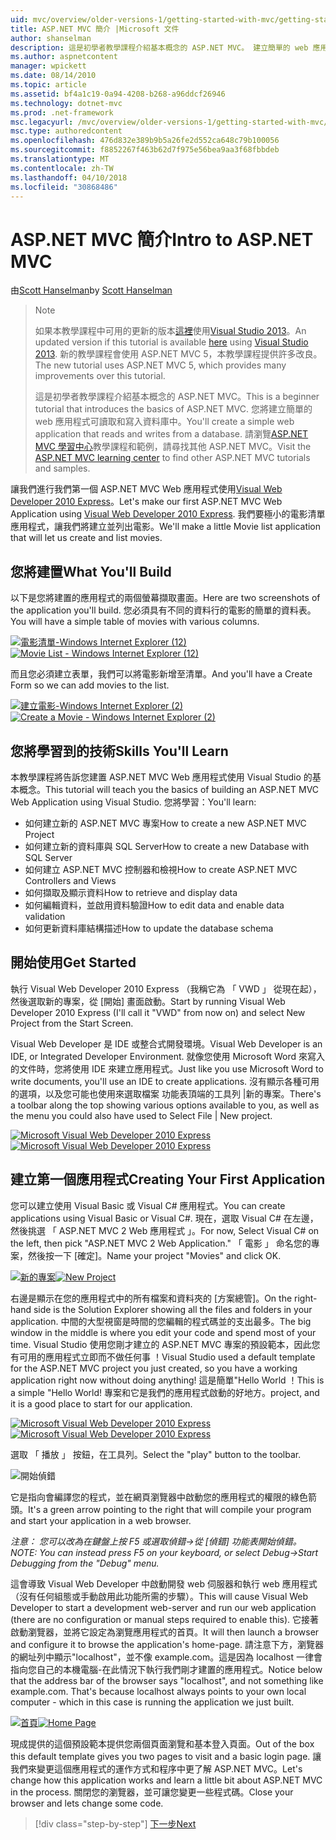 ```yaml
---
uid: mvc/overview/older-versions-1/getting-started-with-mvc/getting-started-with-mvc-part1
title: ASP.NET MVC 簡介 |Microsoft 文件
author: shanselman
description: 這是初學者教學課程介紹基本概念的 ASP.NET MVC。 建立簡單的 web 應用程式可讀取和寫入資料庫中。
ms.author: aspnetcontent
manager: wpickett
ms.date: 08/14/2010
ms.topic: article
ms.assetid: bf4a1c19-0a94-4208-b268-a96ddcf26946
ms.technology: dotnet-mvc
ms.prod: .net-framework
msc.legacyurl: /mvc/overview/older-versions-1/getting-started-with-mvc/getting-started-with-mvc-part1
msc.type: authoredcontent
ms.openlocfilehash: 476d832e389b9b5a26fe2d552ca648c79b100056
ms.sourcegitcommit: f8852267f463b62d7f975e56bea9aa3f68fbbdeb
ms.translationtype: MT
ms.contentlocale: zh-TW
ms.lasthandoff: 04/10/2018
ms.locfileid: "30868486"
---
```

<a name="intro-to-aspnet-mvc"></a><span data-ttu-id="d29c1-104">ASP.NET MVC 簡介</span><span class="sxs-lookup"><span data-stu-id="d29c1-104">Intro to ASP.NET MVC</span></span>
====================
<span data-ttu-id="d29c1-105">由[Scott Hanselman](https://github.com/shanselman)</span><span class="sxs-lookup"><span data-stu-id="d29c1-105">by [Scott Hanselman](https://github.com/shanselman)</span></span>

> > [!NOTE]
> > <span data-ttu-id="d29c1-106">如果本教學課程中可用的更新的版本[這裡](../../getting-started/introduction/getting-started.md)使用[Visual Studio 2013](https://www.microsoft.com/visualstudio/eng/2013-downloads)。</span><span class="sxs-lookup"><span data-stu-id="d29c1-106">An updated version if this tutorial is available [here](../../getting-started/introduction/getting-started.md) using [Visual Studio 2013](https://www.microsoft.com/visualstudio/eng/2013-downloads).</span></span> <span data-ttu-id="d29c1-107">新的教學課程會使用 ASP.NET MVC 5，本教學課程提供許多改良。</span><span class="sxs-lookup"><span data-stu-id="d29c1-107">The new tutorial uses ASP.NET MVC 5, which provides many improvements over this tutorial.</span></span>
> 
> 
> <span data-ttu-id="d29c1-108">這是初學者教學課程介紹基本概念的 ASP.NET MVC。</span><span class="sxs-lookup"><span data-stu-id="d29c1-108">This is a beginner tutorial that introduces the basics of ASP.NET MVC.</span></span> <span data-ttu-id="d29c1-109">您將建立簡單的 web 應用程式可讀取和寫入資料庫中。</span><span class="sxs-lookup"><span data-stu-id="d29c1-109">You'll create a simple web application that reads and writes from a database.</span></span> <span data-ttu-id="d29c1-110">請瀏覽[ASP.NET MVC 學習中心](../../../index.md)教學課程和範例，請尋找其他 ASP.NET MVC。</span><span class="sxs-lookup"><span data-stu-id="d29c1-110">Visit the [ASP.NET MVC learning center](../../../index.md) to find other ASP.NET MVC tutorials and samples.</span></span>


<span data-ttu-id="d29c1-111">讓我們進行我們第一個 ASP.NET MVC Web 應用程式使用[Visual Web Developer 2010 Express](https://www.microsoft.com/express/Web/)。</span><span class="sxs-lookup"><span data-stu-id="d29c1-111">Let's make our first ASP.NET MVC Web Application using [Visual Web Developer 2010 Express](https://www.microsoft.com/express/Web/).</span></span> <span data-ttu-id="d29c1-112">我們要極小的電影清單應用程式，讓我們將建立並列出電影。</span><span class="sxs-lookup"><span data-stu-id="d29c1-112">We'll make a little Movie list application that will let us create and list movies.</span></span>

## <a name="what-youll-build"></a><span data-ttu-id="d29c1-113">您將建置</span><span class="sxs-lookup"><span data-stu-id="d29c1-113">What You'll Build</span></span>

<span data-ttu-id="d29c1-114">以下是您將建置的應用程式的兩個螢幕擷取畫面。</span><span class="sxs-lookup"><span data-stu-id="d29c1-114">Here are two screenshots of the application you'll build.</span></span> <span data-ttu-id="d29c1-115">您必須具有不同的資料行的電影的簡單的資料表。</span><span class="sxs-lookup"><span data-stu-id="d29c1-115">You will have a simple table of movies with various columns.</span></span>

<span data-ttu-id="d29c1-116">[![電影清單-Windows Internet Explorer (12)](getting-started-with-mvc-part1/_static/image2.png)](getting-started-with-mvc-part1/_static/image1.png)</span><span class="sxs-lookup"><span data-stu-id="d29c1-116">[![Movie List - Windows Internet Explorer (12)](getting-started-with-mvc-part1/_static/image2.png)](getting-started-with-mvc-part1/_static/image1.png)</span></span>

<span data-ttu-id="d29c1-117">而且您必須建立表單，我們可以將電影新增至清單。</span><span class="sxs-lookup"><span data-stu-id="d29c1-117">And you'll have a Create Form so we can add movies to the list.</span></span>

<span data-ttu-id="d29c1-118">[![建立電影-Windows Internet Explorer (2)](getting-started-with-mvc-part1/_static/image4.png)](getting-started-with-mvc-part1/_static/image3.png)</span><span class="sxs-lookup"><span data-stu-id="d29c1-118">[![Create a Movie - Windows Internet Explorer (2)](getting-started-with-mvc-part1/_static/image4.png)](getting-started-with-mvc-part1/_static/image3.png)</span></span>

## <a name="skills-youll-learn"></a><span data-ttu-id="d29c1-119">您將學習到的技術</span><span class="sxs-lookup"><span data-stu-id="d29c1-119">Skills You'll Learn</span></span>

<span data-ttu-id="d29c1-120">本教學課程將告訴您建置 ASP.NET MVC Web 應用程式使用 Visual Studio 的基本概念。</span><span class="sxs-lookup"><span data-stu-id="d29c1-120">This tutorial will teach you the basics of building an ASP.NET MVC Web Application using Visual Studio.</span></span> <span data-ttu-id="d29c1-121">您將學習：</span><span class="sxs-lookup"><span data-stu-id="d29c1-121">You'll learn:</span></span>

- <span data-ttu-id="d29c1-122">如何建立新的 ASP.NET MVC 專案</span><span class="sxs-lookup"><span data-stu-id="d29c1-122">How to create a new ASP.NET MVC Project</span></span>
- <span data-ttu-id="d29c1-123">如何建立新的資料庫與 SQL Server</span><span class="sxs-lookup"><span data-stu-id="d29c1-123">How to create a new Database with SQL Server</span></span>
- <span data-ttu-id="d29c1-124">如何建立 ASP.NET MVC 控制器和檢視</span><span class="sxs-lookup"><span data-stu-id="d29c1-124">How to create ASP.NET MVC Controllers and Views</span></span>
- <span data-ttu-id="d29c1-125">如何擷取及顯示資料</span><span class="sxs-lookup"><span data-stu-id="d29c1-125">How to retrieve and display data</span></span>
- <span data-ttu-id="d29c1-126">如何編輯資料，並啟用資料驗證</span><span class="sxs-lookup"><span data-stu-id="d29c1-126">How to edit data and enable data validation</span></span>
- <span data-ttu-id="d29c1-127">如何更新資料庫結構描述</span><span class="sxs-lookup"><span data-stu-id="d29c1-127">How to update the database schema</span></span>

## <a name="get-started"></a><span data-ttu-id="d29c1-128">開始使用</span><span class="sxs-lookup"><span data-stu-id="d29c1-128">Get Started</span></span>

<span data-ttu-id="d29c1-129">執行 Visual Web Developer 2010 Express （我稱它為 「 VWD 」 從現在起），然後選取新的專案，從 [開始] 畫面啟動。</span><span class="sxs-lookup"><span data-stu-id="d29c1-129">Start by running Visual Web Developer 2010 Express (I'll call it "VWD" from now on) and select New Project from the Start Screen.</span></span>

<span data-ttu-id="d29c1-130">Visual Web Developer 是 IDE 或整合式開發環境。</span><span class="sxs-lookup"><span data-stu-id="d29c1-130">Visual Web Developer is an IDE, or Integrated Developer Environment.</span></span> <span data-ttu-id="d29c1-131">就像您使用 Microsoft Word 來寫入的文件時，您將使用 IDE 來建立應用程式。</span><span class="sxs-lookup"><span data-stu-id="d29c1-131">Just like you use Microsoft Word to write documents, you'll use an IDE to create applications.</span></span> <span data-ttu-id="d29c1-132">沒有顯示各種可用的選項，以及您可能也使用來選取檔案 功能表頂端的工具列 |新的專案。</span><span class="sxs-lookup"><span data-stu-id="d29c1-132">There's a toolbar along the top showing various options available to you, as well as the menu you could also have used to Select File | New project.</span></span>

<span data-ttu-id="d29c1-133">[![Microsoft Visual Web Developer 2010 Express](getting-started-with-mvc-part1/_static/image6.png)](getting-started-with-mvc-part1/_static/image5.png)</span><span class="sxs-lookup"><span data-stu-id="d29c1-133">[![Microsoft Visual Web Developer 2010 Express](getting-started-with-mvc-part1/_static/image6.png)](getting-started-with-mvc-part1/_static/image5.png)</span></span>

## <a name="creating-your-first-application"></a><span data-ttu-id="d29c1-134">建立第一個應用程式</span><span class="sxs-lookup"><span data-stu-id="d29c1-134">Creating Your First Application</span></span>

<span data-ttu-id="d29c1-135">您可以建立使用 Visual Basic 或 Visual C# 應用程式。</span><span class="sxs-lookup"><span data-stu-id="d29c1-135">You can create applications using Visual Basic or Visual C#.</span></span> <span data-ttu-id="d29c1-136">現在，選取 Visual C# 在左邊，然後挑選 「 ASP.NET MVC 2 Web 應用程式 」。</span><span class="sxs-lookup"><span data-stu-id="d29c1-136">For now, Select Visual C# on the left, then pick "ASP.NET MVC 2 Web Application."</span></span> <span data-ttu-id="d29c1-137">「 電影 」 命名您的專案，然後按一下 [確定]。</span><span class="sxs-lookup"><span data-stu-id="d29c1-137">Name your project "Movies" and click OK.</span></span>

<span data-ttu-id="d29c1-138">[![新的專案](getting-started-with-mvc-part1/_static/image8.png)](getting-started-with-mvc-part1/_static/image7.png)</span><span class="sxs-lookup"><span data-stu-id="d29c1-138">[![New Project](getting-started-with-mvc-part1/_static/image8.png)](getting-started-with-mvc-part1/_static/image7.png)</span></span>

<span data-ttu-id="d29c1-139">右邊是顯示在您的應用程式中的所有檔案和資料夾的 [方案總管]。</span><span class="sxs-lookup"><span data-stu-id="d29c1-139">On the right-hand side is the Solution Explorer showing all the files and folders in your application.</span></span> <span data-ttu-id="d29c1-140">中間的大型視窗是時間的您編輯的程式碼並的支出最多。</span><span class="sxs-lookup"><span data-stu-id="d29c1-140">The big window in the middle is where you edit your code and spend most of your time.</span></span> <span data-ttu-id="d29c1-141">Visual Studio 使用您剛才建立的 ASP.NET MVC 專案的預設範本，因此您有可用的應用程式立即而不做任何事 ！</span><span class="sxs-lookup"><span data-stu-id="d29c1-141">Visual Studio used a default template for the ASP.NET MVC project you just created, so you have a working application right now without doing anything!</span></span> <span data-ttu-id="d29c1-142">這是簡單"Hello World ！</span><span class="sxs-lookup"><span data-stu-id="d29c1-142">This is a simple "Hello World!</span></span> <span data-ttu-id="d29c1-143">專案和它是我們的應用程式啟動的好地方。</span><span class="sxs-lookup"><span data-stu-id="d29c1-143">project, and it is a good place to start for our application.</span></span>

<span data-ttu-id="d29c1-144">[![Microsoft Visual Web Developer 2010 Express](getting-started-with-mvc-part1/_static/image10.png)](getting-started-with-mvc-part1/_static/image9.png)</span><span class="sxs-lookup"><span data-stu-id="d29c1-144">[![Microsoft Visual Web Developer 2010 Express](getting-started-with-mvc-part1/_static/image10.png)](getting-started-with-mvc-part1/_static/image9.png)</span></span>

<span data-ttu-id="d29c1-145">選取 「 播放 」 按鈕，在工具列。</span><span class="sxs-lookup"><span data-stu-id="d29c1-145">Select the "play" button to the toolbar.</span></span>

![開始偵錯](getting-started-with-mvc-part1/_static/image11.png)

<span data-ttu-id="d29c1-147">它是指向會編譯您的程式，並在網頁瀏覽器中啟動您的應用程式的權限的綠色箭頭。</span><span class="sxs-lookup"><span data-stu-id="d29c1-147">It's a green arrow pointing to the right that will compile your program and start your application in a web browser.</span></span>

<span data-ttu-id="d29c1-148">*注意： 您可以改為在鍵盤上按 F5 或選取偵錯-&gt;從 [偵錯] 功能表開始偵錯。*</span><span class="sxs-lookup"><span data-stu-id="d29c1-148">*NOTE: You can instead press F5 on your keyboard, or select Debug-&gt;Start Debugging from the "Debug" menu.*</span></span>

<span data-ttu-id="d29c1-149">這會導致 Visual Web Developer 中啟動開發 web 伺服器和執行 web 應用程式 （沒有任何組態或手動啟用此功能所需的步驟）。</span><span class="sxs-lookup"><span data-stu-id="d29c1-149">This will cause Visual Web Developer to start a development web-server and run our web application (there are no configuration or manual steps required to enable this).</span></span> <span data-ttu-id="d29c1-150">它接著啟動瀏覽器，並將它設定為瀏覽應用程式的首頁。</span><span class="sxs-lookup"><span data-stu-id="d29c1-150">It will then launch a browser and configure it to browse the application's home-page.</span></span> <span data-ttu-id="d29c1-151">請注意下方，瀏覽器的網址列中顯示"localhost"，並不像 example.com。這是因為 localhost 一律會指向您自己的本機電腦-在此情況下執行我們剛才建置的應用程式。</span><span class="sxs-lookup"><span data-stu-id="d29c1-151">Notice below that the address bar of the browser says "localhost", and not something like example.com. That's because localhost always points to your own local computer - which in this case is running the application we just built.</span></span>

<span data-ttu-id="d29c1-152">[![首頁](getting-started-with-mvc-part1/_static/image13.png)](getting-started-with-mvc-part1/_static/image12.png)</span><span class="sxs-lookup"><span data-stu-id="d29c1-152">[![Home Page](getting-started-with-mvc-part1/_static/image13.png)](getting-started-with-mvc-part1/_static/image12.png)</span></span>

<span data-ttu-id="d29c1-153">現成提供的這個預設範本提供您兩個頁面瀏覽和基本登入頁面。</span><span class="sxs-lookup"><span data-stu-id="d29c1-153">Out of the box this default template gives you two pages to visit and a basic login page.</span></span> <span data-ttu-id="d29c1-154">讓我們來變更這個應用程式的運作方式和程序中更了解 ASP.NET MVC。</span><span class="sxs-lookup"><span data-stu-id="d29c1-154">Let's change how this application works and learn a little bit about ASP.NET MVC in the process.</span></span> <span data-ttu-id="d29c1-155">關閉您的瀏覽器，並可讓您變更一些程式碼。</span><span class="sxs-lookup"><span data-stu-id="d29c1-155">Close your browser and lets change some code.</span></span>

> [!div class="step-by-step"]
> [<span data-ttu-id="d29c1-156">下一步</span><span class="sxs-lookup"><span data-stu-id="d29c1-156">Next</span></span>](getting-started-with-mvc-part2.md)
